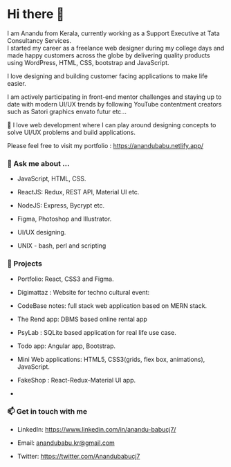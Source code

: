 # Hi there 👋 

I am Anandu from Kerala, currently working as a Support Executive at Tata Consultancy Services.  
I started my career as a freelance web designer during my college days and made happy customers across the globe by delivering quality products using WordPress, HTML, CSS, bootstrap and JavaScript.  

I love designing and building customer facing applications to make life easier.  

I am actively participating in front-end mentor challenges and staying up to date with modern UI/UX trends by following YouTube contentment creators such as Satori graphics envato futur etc... 

  

  

👯 I love web development where I can play around designing concepts to solve UI/UX problems and build applications. 

  

Please feel free to visit my portfolio : https://anandubabu.netlify.app/ 

  

### 💬 Ask me about ... 

- JavaScript, HTML, CSS. 

- ReactJS: Redux, REST API, Material UI etc. 

- NodeJS: Express, Bycrypt etc. 

- Figma, Photoshop and Illustrator. 

- UI/UX designing. 

- UNIX - bash, perl and scripting 

### 🥇 Projects  

- Portfolio: React, CSS3 and Figma. 

- Digimattaz : Website for techno cultural event:  

- CodeBase notes: full stack web application based on MERN stack. 

- The Rend app: DBMS based online rental app  

- PsyLab : SQLite based application for real life use case. 

- Todo app: Angular app, Bootstrap. 

- Mini Web applications: HTML5, CSS3(grids, flex box, animations), JavaScript. 

- FakeShop : React-Redux-Material UI app. 

-  

### 📫 Get in touch with me  

- LinkedIn: https://www.linkedin.com/in/anandu-babucj7/ 

- Email: anandubabu.kr@gmail.com 

- Twitter: https://twitter.com/Anandubabucj7 

  

  

<!-- 

**AnanduBabucj7/anandubabucj7** is a ✨ _special_ ✨ repository because its `README.md` (this file) appears on your GitHub profile. 

  

Here are some ideas to get you started: 

  

- 🔭 I’m currently working on ... 

- 🌱 I’m currently learning ... 

- 👯 I’m looking to collaborate on ... 

- 🤔 I’m looking for help with ... 

- 💬 Ask me about ... 

- 📫 How to reach me: ... 

- 😄 Pronouns: ... 

- ⚡ Fun fact: ... 

--> 

 
